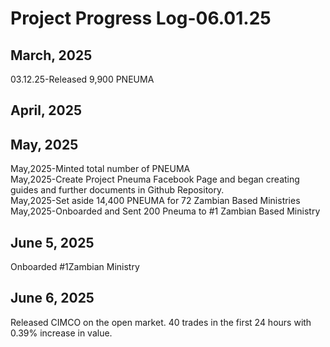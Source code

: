 # Project Progress Log-06.01.25
## March, 2025
03.12.25-Released 9,900 PNEUMA  
## April, 2025
## May, 2025
May,2025-Minted total number of PNEUMA  
May,2025-Create Project Pneuma Facebook Page and began creating guides and further documents in Github Repository.  
May,2025-Set aside 14,400 PNEUMA for 72 Zambian Based Ministries  
May,2025-Onboarded and Sent 200 Pneuma to #1 Zambian Based Ministry  
## June 5, 2025
Onboarded #1Zambian Ministry
## June 6, 2025
Released CIMCO on the open market. 40 trades in the first 24 hours with 0.39% increase in value.
